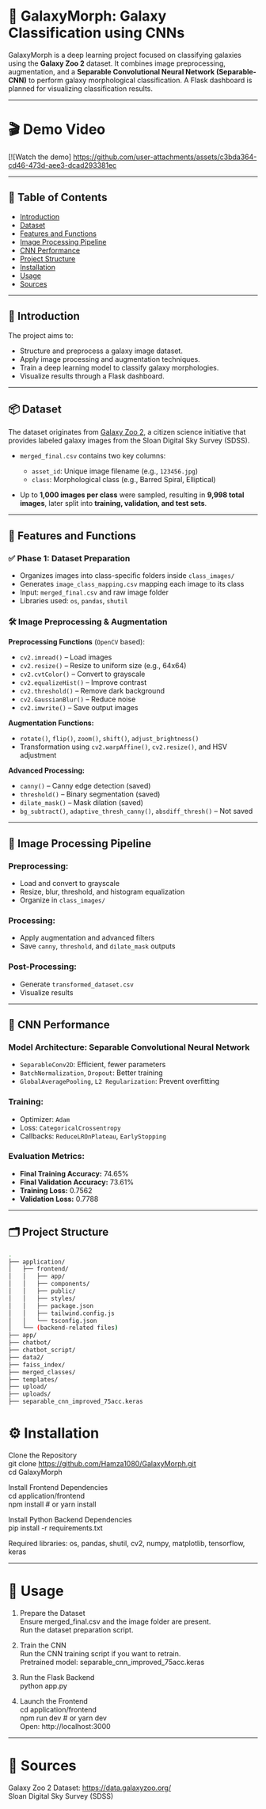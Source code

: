 # 🌌 GalaxyMorph: Galaxy Classification using CNNs

GalaxyMorph is a deep learning project focused on classifying galaxies using the **Galaxy Zoo 2** dataset. It combines image preprocessing, augmentation, and a **Separable Convolutional Neural Network (Separable-CNN)** to perform galaxy morphological classification. A Flask dashboard is planned for visualizing classification results.

---
# 🎬 Demo Video

[![Watch the demo]
https://github.com/user-attachments/assets/c3bda364-cd46-473d-aee3-dcad293381ec

---

## 📁 Table of Contents

- [Introduction](#introduction)  
- [Dataset](#dataset)  
- [Features and Functions](#features-and-functions)  
- [Image Processing Pipeline](#image-processing-pipeline)  
- [CNN Performance](#cnn-performance)  
- [Project Structure](#project-structure)  
- [Installation](#installation)  
- [Usage](#usage)  
- [Sources](#sources)  

---

## 🚀 Introduction

The project aims to:

- Structure and preprocess a galaxy image dataset.
- Apply image processing and augmentation techniques.
- Train a deep learning model to classify galaxy morphologies.
- Visualize results through a Flask dashboard.

---

## 📦 Dataset

The dataset originates from [Galaxy Zoo 2](https://data.galaxyzoo.org/), a citizen science initiative that provides labeled galaxy images from the Sloan Digital Sky Survey (SDSS).

- `merged_final.csv` contains two key columns:
  - `asset_id`: Unique image filename (e.g., `123456.jpg`)
  - `class`: Morphological class (e.g., Barred Spiral, Elliptical)

- Up to **1,000 images per class** were sampled, resulting in **9,998 total images**, later split into **training, validation, and test sets**.

---

## 🧠 Features and Functions

### ✅ Phase 1: Dataset Preparation

- Organizes images into class-specific folders inside `class_images/`
- Generates `image_class_mapping.csv` mapping each image to its class
- Input: `merged_final.csv` and raw image folder
- Libraries used: `os`, `pandas`, `shutil`

### 🛠️ Image Preprocessing & Augmentation

**Preprocessing Functions** (`OpenCV` based):

- `cv2.imread()` – Load images
- `cv2.resize()` – Resize to uniform size (e.g., 64x64)
- `cv2.cvtColor()` – Convert to grayscale
- `cv2.equalizeHist()` – Improve contrast
- `cv2.threshold()` – Remove dark background
- `cv2.GaussianBlur()` – Reduce noise
- `cv2.imwrite()` – Save output images

**Augmentation Functions:**

- `rotate()`, `flip()`, `zoom()`, `shift()`, `adjust_brightness()`  
- Transformation using `cv2.warpAffine()`, `cv2.resize()`, and HSV adjustment

**Advanced Processing:**

- `canny()` – Canny edge detection (saved)
- `threshold()` – Binary segmentation (saved)
- `dilate_mask()` – Mask dilation (saved)
- `bg_subtract()`, `adaptive_thresh_canny()`, `absdiff_thresh()` – Not saved

---

## 🧪 Image Processing Pipeline

### Preprocessing:

- Load and convert to grayscale
- Resize, blur, threshold, and histogram equalization
- Organize in `class_images/`

### Processing:

- Apply augmentation and advanced filters
- Save `canny`, `threshold`, and `dilate_mask` outputs

### Post-Processing:

- Generate `transformed_dataset.csv`
- Visualize results

---

## 🤖 CNN Performance

### Model Architecture: Separable Convolutional Neural Network

- `SeparableConv2D`: Efficient, fewer parameters
- `BatchNormalization`, `Dropout`: Better training
- `GlobalAveragePooling`, `L2 Regularization`: Prevent overfitting

### Training:

- Optimizer: `Adam`
- Loss: `CategoricalCrossentropy`
- Callbacks: `ReduceLROnPlateau`, `EarlyStopping`

### Evaluation Metrics:

- **Final Training Accuracy:** 74.65%
- **Final Validation Accuracy:** 73.61%
- **Training Loss:** 0.7562
- **Validation Loss:** 0.7788

---

## 🗂 Project Structure

```bash
.
├── application/
│   ├── frontend/
│   │   ├── app/
│   │   ├── components/
│   │   ├── public/
│   │   ├── styles/
│   │   ├── package.json
│   │   ├── tailwind.config.js
│   │   └── tsconfig.json
│   └── (backend-related files)
├── app/
├── chatbot/
├── chatbot_script/
├── data2/
├── faiss_index/
├── merged_classes/
├── templates/
├── upload/
├── uploads/
├── separable_cnn_improved_75acc.keras

```
# ⚙️ Installation

Clone the Repository  
git clone https://github.com/Hamza1080/GalaxyMorph.git  
cd GalaxyMorph  

Install Frontend Dependencies  
cd application/frontend  
npm install  # or yarn install  

Install Python Backend Dependencies  
pip install -r requirements.txt  

Required libraries: os, pandas, shutil, cv2, numpy, matplotlib, tensorflow, keras

---

# 🚦 Usage

1. Prepare the Dataset  
Ensure merged_final.csv and the image folder are present.  
Run the dataset preparation script.

2. Train the CNN  
Run the CNN training script if you want to retrain.  
Pretrained model: separable_cnn_improved_75acc.keras

3. Run the Flask Backend  
python app.py

4. Launch the Frontend  
cd application/frontend  
npm run dev  # or yarn dev  
Open: http://localhost:3000

---

# 🔗 Sources

Galaxy Zoo 2 Dataset: https://data.galaxyzoo.org/  
Sloan Digital Sky Survey (SDSS)

